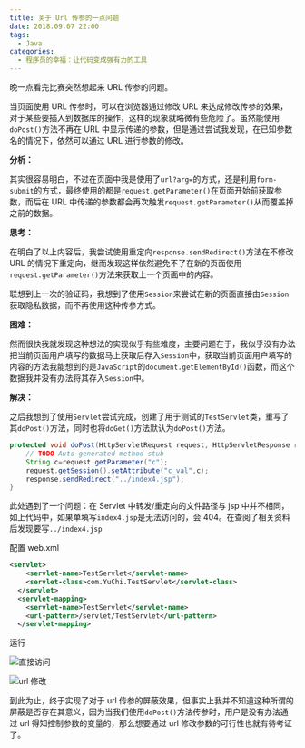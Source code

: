```yaml
---
title: 关于 Url 传参的一点问题
date: 2018.09.07 22:00
tags:
  - Java
categories:
  - 程序员的幸福：让代码变成强有力的工具
---
```

晚一点看完比赛突然想起来 URL 传参的问题。

当页面使用 URL 传参时，可以在浏览器通过修改 URL 来达成修改传参的效果，对于某些要插入到数据库的操作，这样的现象就略微有些危险了。虽然能使用`doPost()`方法不再在 URL 中显示传递的参数，但是通过尝试我发现，在已知参数名的情况下，依然可以通过 URL 进行参数的修改。

**分析：**

其实很容易明白，不过在页面中我是使用了`url?arg=`的方式，还是利用`form-submit`的方式，最终使用的都是`request.getParameter()`在页面开始前获取参数，而后在 URL 中传递的参数都会再次触发`request.getParameter()`从而覆盖掉之前的数据。

**思考：**

在明白了以上内容后，我尝试使用重定向`response.sendRedirect()`方法在不修改 URL 的情况下重定向，继而发现这样依然避免不了在新的页面使用`request.getParameter()`方法来获取上一个页面中的内容。

联想到上一次的验证码，我想到了使用`Session`来尝试在新的页面直接由`Session`获取隐私数据，而不再使用这种传参方式。

**困难：**

然而很快我就发现这种想法的实现似乎有些难度，主要问题在于，我似乎没有办法把当前页面用户填写的数据马上获取后存入`Session`中，获取当前页面用户填写的内容的方法我能想到的是`JavaScript`的`document.getElementById()`函数，而这个数据我并没有办法将其存入`Session`中。

**解决：**

之后我想到了使用`Servlet`尝试完成，创建了用于测试的`TestServlet`类，重写了其`doPost()`方法，同时也将`doGet()`方法默认为`doPost()`方法。

~~~java
protected void doPost(HttpServletRequest request, HttpServletResponse response) throws ServletException, IOException {
	// TODO Auto-generated method stub
	String c=request.getParameter("c");
	request.getSession().setAttribute("c_val",c);
	response.sendRedirect("../index4.jsp");
}
~~~

此处遇到了一个问题：在 Servlet 中转发/重定向的文件路径与 jsp 中并不相同，如上代码中，如果单填写`index4.jsp`是无法访问的，会 404。在查阅了相关资料后发现要写`../index4.jsp`

配置 web.xml
~~~xml
<servlet>
  	<servlet-name>TestServlet</servlet-name>
  	<servlet-class>com.YuChi.TestServlet</servlet-class>
  </servlet>
  <servlet-mapping>
  	<servlet-name>TestServlet</servlet-name>
  	<url-pattern>/servlet/TestServlet</url-pattern>
  </servlet-mapping>
~~~

运行

![直接访问](./images/guan-yu-url-chuan-can-de-yi-dian-wen-ti/1.webp)

![url 修改](./images/guan-yu-url-chuan-can-de-yi-dian-wen-ti/2.webp)

到此为止，终于实现了对于 url 传参的屏蔽效果，但事实上我并不知道这种所谓的屏蔽是否存在其意义，因为当我们使用`doPost()`方法传参时，用户是没有办法通过 url 得知控制参数的变量的，那么想要通过 url 修改参数的可行性也就有待考证了。
